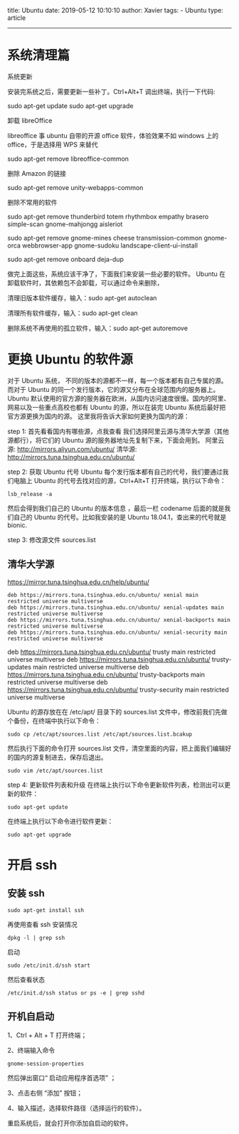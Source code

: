 title: Ubuntu
date: 2019-05-12 10:10:10
author: Xavier
tags: - Ubuntu
type: article

---

# 系统清理篇

系统更新

安装完系统之后，需要更新一些补丁。Ctrl+Alt+T 调出终端，执行一下代码:

sudo apt-get update
sudo apt-get upgrade

卸载 libreOffice

libreoffice 事 ubuntu 自带的开源 office 软件，体验效果不如 windows 上的 office，于是选择用 WPS 来替代

sudo apt-get remove libreoffice-common

删除 Amazon 的链接

sudo apt-get remove unity-webapps-common

删除不常用的软件

sudo apt-get remove thunderbird totem rhythmbox empathy brasero simple-scan gnome-mahjongg aisleriot

sudo apt-get remove gnome-mines cheese transmission-common gnome-orca webbrowser-app gnome-sudoku landscape-client-ui-install

sudo apt-get remove onboard deja-dup

做完上面这些，系统应该干净了，下面我们来安装一些必要的软件。
Ubuntu 在卸载软件时，其依赖包不会卸载，可以通过命令来删除，

清理旧版本软件缓存，输入：sudo apt-get autoclean

清理所有软件缓存，输入：sudo apt-get clean

删除系统不再使用的孤立软件，输入：sudo apt-get autoremove

# 更换 Ubuntu 的软件源

对于 Ubuntu 系统， 不同的版本的源都不一样，每一个版本都有自己专属的源。 而对于 Ubuntu 的同一个发行版本，它的源又分布在全球范围内的服务器上。Ubuntu 默认使用的官方源的服务器在欧洲，从国内访问速度很慢。国内的阿里、网易以及一些重点高校也都有 Ubuntu 的源，所以在装完 Ubuntu 系统后最好把官方源更换为国内的源。
这里我将告诉大家如何更换为国内的源：

step 1: 首先看看国内有哪些源，点我查看
我们选择阿里云源与清华大学源（其他源都行），将它们的 Ubuntu 源的服务器地址先复制下来，下面会用到。
阿里云源: http://mirrors.aliyun.com/ubuntu/
清华源: http://mirrors.tuna.tsinghua.edu.cn/ubuntu/

step 2: 获取 Ubuntu 代号
Ubuntu 每个发行版本都有自己的代号，我们要通过我们电脑上 Ubuntu 的代号去找对应的源，Ctrl+Alt+T 打开终端，执行以下命令：

```
lsb_release -a
```

然后会得到我们自己的 Ubuntu 的版本信息 ，最后一栏 codename 后面的就是我们自己的 Ubuntu 的代号。比如我安装的是 Ubuntu 18.04.1，查出来的代号就是 bionic.

step 3: 修改源文件 sources.list

## 清华大学源

https://mirror.tuna.tsinghua.edu.cn/help/ubuntu/

```
deb https://mirrors.tuna.tsinghua.edu.cn/ubuntu/ xenial main restricted universe multiverse
deb https://mirrors.tuna.tsinghua.edu.cn/ubuntu/ xenial-updates main restricted universe multiverse
deb https://mirrors.tuna.tsinghua.edu.cn/ubuntu/ xenial-backports main restricted universe multiverse
deb https://mirrors.tuna.tsinghua.edu.cn/ubuntu/ xenial-security main restricted universe multiverse
```

deb https://mirrors.tuna.tsinghua.edu.cn/ubuntu/ trusty main restricted universe multiverse
deb https://mirrors.tuna.tsinghua.edu.cn/ubuntu/ trusty-updates main restricted universe multiverse
deb https://mirrors.tuna.tsinghua.edu.cn/ubuntu/ trusty-backports main restricted universe multiverse
deb https://mirrors.tuna.tsinghua.edu.cn/ubuntu/ trusty-security main restricted universe multiverse

Ubuntu 的源存放在在 /etc/apt/ 目录下的 sources.list 文件中，修改前我们先做个备份，在终端中执行以下命令：

```
sudo cp /etc/apt/sources.list /etc/apt/sources.list.bcakup
```

然后执行下面的命令打开 sources.list 文件，清空里面的内容，把上面我们编辑好的国内的源复制进去，保存后退出。

```
sudo vim /etc/apt/sources.list
```

step 4: 更新软件列表和升级
在终端上执行以下命令更新软件列表，检测出可以更新的软件：

```
sudo apt-get update
```

在终端上执行以下命令进行软件更新：

```
sudo apt-get upgrade
```

# 开启 ssh

## 安装 ssh

```
sudo apt-get install ssh
```

再使用查看 ssh 安装情况

```
dpkg -l | grep ssh
```

启动

```
sudo /etc/init.d/ssh start
```

然后查看状态

```
/etc/init.d/ssh status or ps -e | grep sshd
```

## 开机自启动

1、Ctrl + Alt + T 打开终端；

2、终端输入命令

```
gnome-session-properties
```

然后弹出窗口“ 启动应用程序首选项” ；

3、点击右侧 “添加” 按钮；

4、输入描述，选择软件路径（选择运行的软件）。

重启系统后，就会打开你添加自启动的软件。
